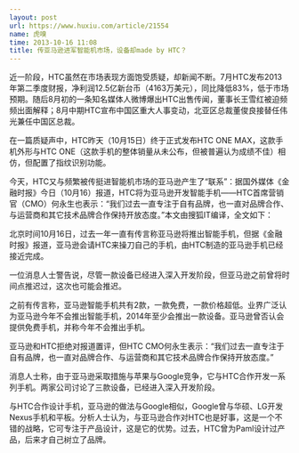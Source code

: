 ```yaml
---
layout: post
url: https://www.huxiu.com/article/21554
name: 虎嗅
time: 2013-10-16 11:08
title: 传亚马逊进军智能机市场，设备却made by HTC？
---
```

近一阶段，HTC虽然在市场表现方面饱受质疑，却新闻不断。7月HTC发布2013年第二季度财报，净利润12.5亿新台币（4163万美元），同比降低83%，低于市场预期。随后8月初的一条知名媒体人微博爆出HTC出售传闻，董事长王雪红被迫频频出面解释；8月中期HTC宣布中国区重大人事变动，北亚区总裁董俊良接替任伟光兼任中国区总裁。

在一篇质疑声中，HTC昨天（10月15日）终于正式发布HTC ONE MAX，这款手机外形与HTC ONE（这款手机的整体销量从未公布，但被普遍认为成绩不佳）相仿，但配置了指纹识别功能。

今天，HTC又与频繁被传挺进智能机市场的亚马逊产生了“联系”：据国外媒体《金融时报》今日（10月16）报道，HTC将为亚马逊开发智能手机——HTC首席营销官（CMO）何永生也表示：“我们过去一直专注于自有品牌，也一直对品牌合作、与运营商和其它技术品牌合作保持开放态度。”本文由搜狐IT编译，全文如下：

北京时间10月16日，过去一年一直有传言称亚马逊将推出智能手机，但据《金融时报》报道，亚马逊会请HTC来操刀自己的手机，由HTC制造的亚马逊手机已经接近完成。

一位消息人士警告说，尽管一款设备已经进入深入开发阶段，但亚马逊之前曾将时间点推迟过，这次也可能会推迟。

之前有传言称，亚马逊智能手机共有2款，一款免费，一款价格超低。业界广泛认为亚马逊今年不会推出智能手机，2014年至少会推出一款设备。亚马逊曾否认会提供免费手机，并称今年不会推出手机。

亚马逊和HTC拒绝对报道置评，但HTC CMO何永生表示：“我们过去一直专注于自有品牌，也一直对品牌合作、与运营商和其它技术品牌合作保持开放态度。”

消息人士称，由于亚马逊采取措施与苹果与Google竞争，它与HTC合作开发一系列手机。两家公司讨论了三款设备，已经进入深入开发阶段。

与HTC合作设计手机，亚马逊的做法与Google相似，Google曾与华硕、LG开发Nexus手机和平板。分析人士认为，与亚马逊合作对HTC也是好事，这是一个不错的战略，它可专注于产品设计，这是它的优势。过去，HTC曾为Paml设计过产品，后来才自己树立了品牌。


